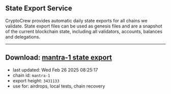 ## State Export Service
CryptoCrew provides automatic daily state exports for all chains we validate. State export files can be used as genesis files and are a snapshot of the current blockchain state, including all validators, accounts, balances and delegations.

---
**Download: [mantra-1 state export](https://dl-eu2.ccvalidators.com/SERVICE/mantrachain/mantra-1_export_3431133.json)**
---

- last updated: Wed Feb 26 2025 08:25:17
- chain id: `mantra-1`
- export height: `3431133`
- use for: airdrops, local tests, chain recovery
